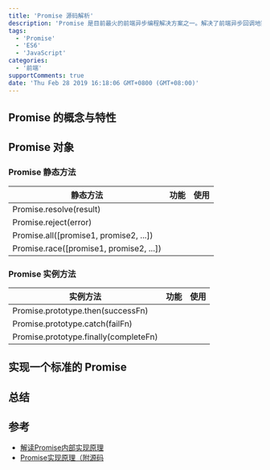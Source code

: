 ```yaml
---
title: 'Promise 源码解析'
description: 'Promise 是目前最火的前端异步编程解决方案之一。解决了前端异步回调地狱的问题，是代码可读性方面的优化。这里我们主要讲解如何实现一个符合 ECMAScript 规范的 Promise。'
tags:
  - 'Promise'
  - 'ES6'
  - 'JavaScript'
categories:
  - '前端'
supportComments: true
date: 'Thu Feb 28 2019 16:18:06 GMT+0800 (GMT+08:00)'
---
```


## Promise 的概念与特性

## Promise 对象

### Promise 静态方法

| 静态方法                                | 功能 | 使用 |
|-----------------------------------------|------|------|
| Promise.resolve(result)                 |      |      |
| Promise.reject(error)                   |      |      |
| Promise.all([promise1, promise2, ...])  |      |      |
| Promise.race([promise1, promise2, ...]) |      |      |

### Promise 实例方法

| 实例方法                              | 功能 | 使用 |
|---------------------------------------|------|------|
| Promise.prototype.then(successFn)     |      |      |
| Promise.prototype.catch(failFn)       |      |      |
| Promise.prototype.finally(completeFn) |      |      |

## 实现一个标准的 Promise

## 总结

## 参考

- [解读Promise内部实现原理](https://juejin.im/post/5a30193051882503dc53af3c)
- [Promise实现原理（附源码](https://yq.aliyun.com/articles/643397?spm=a2c4e.11153940.blogcont643395.12.2f107083nX1puk)
